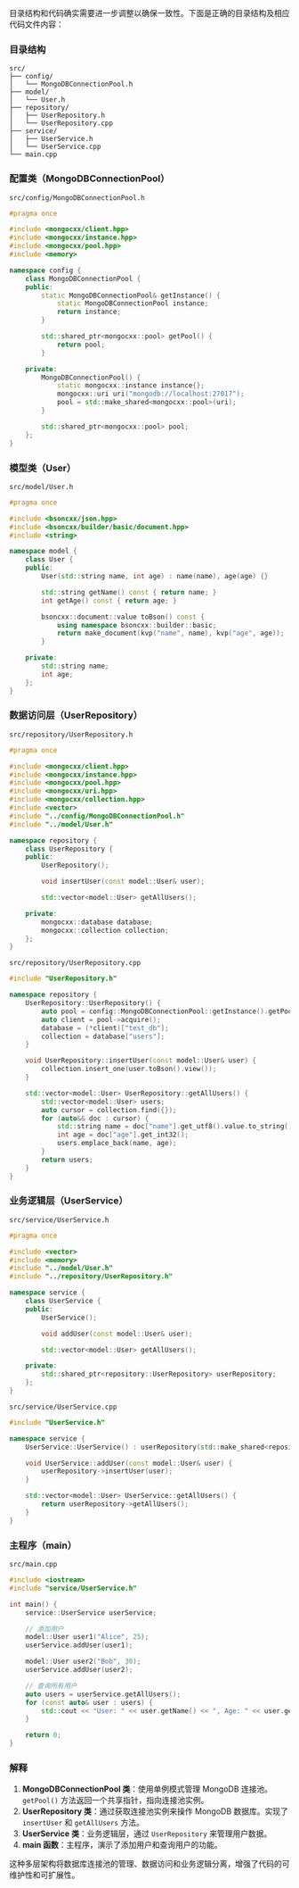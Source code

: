 目录结构和代码确实需要进一步调整以确保一致性。下面是正确的目录结构及相应代码文件内容：

### 目录结构
```
src/
├── config/
│   └── MongoDBConnectionPool.h
├── model/
│   └── User.h
├── repository/
│   ├── UserRepository.h
│   └── UserRepository.cpp
├── service/
│   ├── UserService.h
│   └── UserService.cpp
└── main.cpp
```

### 配置类（MongoDBConnectionPool）

`src/config/MongoDBConnectionPool.h`
```cpp
#pragma once

#include <mongocxx/client.hpp>
#include <mongocxx/instance.hpp>
#include <mongocxx/pool.hpp>
#include <memory>

namespace config {
    class MongoDBConnectionPool {
    public:
        static MongoDBConnectionPool& getInstance() {
            static MongoDBConnectionPool instance;
            return instance;
        }

        std::shared_ptr<mongocxx::pool> getPool() {
            return pool;
        }

    private:
        MongoDBConnectionPool() {
            static mongocxx::instance instance{};
            mongocxx::uri uri("mongodb://localhost:27017");
            pool = std::make_shared<mongocxx::pool>(uri);
        }

        std::shared_ptr<mongocxx::pool> pool;
    };
}
```

### 模型类（User）

`src/model/User.h`
```cpp
#pragma once

#include <bsoncxx/json.hpp>
#include <bsoncxx/builder/basic/document.hpp>
#include <string>

namespace model {
    class User {
    public:
        User(std::string name, int age) : name(name), age(age) {}

        std::string getName() const { return name; }
        int getAge() const { return age; }

        bsoncxx::document::value toBson() const {
            using namespace bsoncxx::builder::basic;
            return make_document(kvp("name", name), kvp("age", age));
        }

    private:
        std::string name;
        int age;
    };
}
```

### 数据访问层（UserRepository）

`src/repository/UserRepository.h`
```cpp
#pragma once

#include <mongocxx/client.hpp>
#include <mongocxx/instance.hpp>
#include <mongocxx/pool.hpp>
#include <mongocxx/uri.hpp>
#include <mongocxx/collection.hpp>
#include <vector>
#include "../config/MongoDBConnectionPool.h"
#include "../model/User.h"

namespace repository {
    class UserRepository {
    public:
        UserRepository();

        void insertUser(const model::User& user);

        std::vector<model::User> getAllUsers();

    private:
        mongocxx::database database;
        mongocxx::collection collection;
    };
}
```

`src/repository/UserRepository.cpp`
```cpp
#include "UserRepository.h"

namespace repository {
    UserRepository::UserRepository() {
        auto pool = config::MongoDBConnectionPool::getInstance().getPool();
        auto client = pool->acquire();
        database = (*client)["test_db"];
        collection = database["users"];
    }

    void UserRepository::insertUser(const model::User& user) {
        collection.insert_one(user.toBson().view());
    }

    std::vector<model::User> UserRepository::getAllUsers() {
        std::vector<model::User> users;
        auto cursor = collection.find({});
        for (auto&& doc : cursor) {
            std::string name = doc["name"].get_utf8().value.to_string();
            int age = doc["age"].get_int32();
            users.emplace_back(name, age);
        }
        return users;
    }
}
```

### 业务逻辑层（UserService）

`src/service/UserService.h`
```cpp
#pragma once

#include <vector>
#include <memory>
#include "../model/User.h"
#include "../repository/UserRepository.h"

namespace service {
    class UserService {
    public:
        UserService();

        void addUser(const model::User& user);

        std::vector<model::User> getAllUsers();

    private:
        std::shared_ptr<repository::UserRepository> userRepository;
    };
}
```

`src/service/UserService.cpp`
```cpp
#include "UserService.h"

namespace service {
    UserService::UserService() : userRepository(std::make_shared<repository::UserRepository>()) {}

    void UserService::addUser(const model::User& user) {
        userRepository->insertUser(user);
    }

    std::vector<model::User> UserService::getAllUsers() {
        return userRepository->getAllUsers();
    }
}
```

### 主程序（main）

`src/main.cpp`
```cpp
#include <iostream>
#include "service/UserService.h"

int main() {
    service::UserService userService;

    // 添加用户
    model::User user1("Alice", 25);
    userService.addUser(user1);

    model::User user2("Bob", 30);
    userService.addUser(user2);

    // 查询所有用户
    auto users = userService.getAllUsers();
    for (const auto& user : users) {
        std::cout << "User: " << user.getName() << ", Age: " << user.getAge() << std::endl;
    }

    return 0;
}
```

### 解释

1. **MongoDBConnectionPool 类**：使用单例模式管理 MongoDB 连接池。`getPool()` 方法返回一个共享指针，指向连接池实例。
2. **UserRepository 类**：通过获取连接池实例来操作 MongoDB 数据库。实现了 `insertUser` 和 `getAllUsers` 方法。
3. **UserService 类**：业务逻辑层，通过 `UserRepository` 来管理用户数据。
4. **main 函数**：主程序，演示了添加用户和查询用户的功能。

这种多层架构将数据库连接池的管理、数据访问和业务逻辑分离，增强了代码的可维护性和可扩展性。